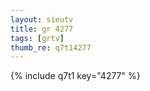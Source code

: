 ```yaml
--- 
layout: sieutv
title: gr 4277
tags: [grtv]
thumb_re: q7t14277
---
```

{% include q7t1 key="4277" %} 
